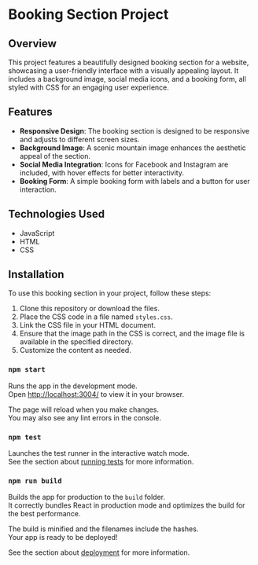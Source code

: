 # Booking Section Project

## Overview

This project features a beautifully designed booking section for a website, showcasing a user-friendly interface with a visually appealing layout. It includes a background image, social media icons, and a booking form, all styled with CSS for an engaging user experience.

## Features

- **Responsive Design**: The booking section is designed to be responsive and adjusts to different screen sizes.
- **Background Image**: A scenic mountain image enhances the aesthetic appeal of the section.
- **Social Media Integration**: Icons for Facebook and Instagram are included, with hover effects for better interactivity.
- **Booking Form**: A simple booking form with labels and a button for user interaction.

## Technologies Used
- JavaScript
- HTML
- CSS

## Installation

To use this booking section in your project, follow these steps:

1. Clone this repository or download the files.
2. Place the CSS code in a file named `styles.css`.
3. Link the CSS file in your HTML document.
4. Ensure that the image path in the CSS is correct, and the image file is available in the specified directory.
5. Customize the content as needed.



### `npm start`

Runs the app in the development mode.\
Open [http://localhost:3004/](http://localhost:3004/) to view it in your browser.

The page will reload when you make changes.\
You may also see any lint errors in the console.

### `npm test`

Launches the test runner in the interactive watch mode.\
See the section about [running tests](https://facebook.github.io/create-react-app/docs/running-tests) for more information.

### `npm run build`

Builds the app for production to the `build` folder.\
It correctly bundles React in production mode and optimizes the build for the best performance.

The build is minified and the filenames include the hashes.\
Your app is ready to be deployed!

See the section about [deployment](https://facebook.github.io/create-react-app/docs/deployment) for more information.

